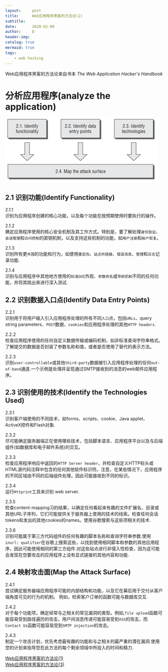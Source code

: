 ```yaml
---
layout:     post
title:      Web应用程序黑客的方法论(2)
subtitle:   
date:       2020-02-09
author:     D
header-img: 
catalog: true
mermaid: true
tags:
    - web hacking
---
```


Web应用程序黑客的方法论来自书本 *The Web Application Hacker's Handbook*

# 分析应用程序(analyze the application)

![analyzing the application](/img/analyzing-the-application.png)

## 2.1 识别功能(Identify Functionality)

2.1.1<br>
识别为应用程序创建的核心功能，以及每个功能在按预期使用时要执行的操作。

2.1.2<br>
确定应用程序使用的核心安全机制及其工作方式。特别是，要了解处理`身份验证`、`会话管理`和`访问控制`的密钥机制，以及支持这些机制的功能，如`用户注册`和`帐户恢复`。

2.1.3<br>
识别所有更`外围`的功能和行为，如使用`重定向`、`站点外链接`、`错误消息`、`管理`和`日志`记录功能.

2.1.4<br>
识别与应用程序中其他地方使用的`标准GUI`外观、`参数命名`或`导航机制`不同的任何功能，并将其挑出来进行深入测试.

## 2.2 识别数据入口点(Identify Data Entry Points)

2.2.1<br>
识别用于将用户输入引入应用程序处理的所有不同`入口`点，包括`URLs`、query string parameters、`POST`数据、`cookies`和应用程序处理的其他`HTTP headers`.

2.2.2<br>
检查应用程序使用的任何自定义数据传输或编码机制，如非标准查询字符串格式。了解提交的数据是否封装了参数名称和值，或者是否使用了替代的表示方法。

2.2.3<br>
识别`user-controllable`或其他`third-party`数据被引入应用程序处理的任何`out-of-band`通道.一个示例是处理并呈现通过SMTP接收到的消息的web邮件应用程序。

## 2.3 识别使用的技术(Identify the Technologies Used)

2.3.1<br>
识别客户端使用的不同技术，如forms、scripts、cookie、Java applet、ActiveX控件和Flash对象.

2.3.2<br>
尽可能确定服务器端正在使用哪些技术，包括脚本语言、应用程序平台以及与后端组件(如数据库和电子邮件系统)的交互。

2.3.3<br>
检查应用程序响应中返回的`HTTP Server header`，并检查自定义HTTP标头或HTML源代码注释中包含的任何其他软件标识符。注意，在某些情况下，应用程序的不同区域由不同的后端组件处理，因此可能接收到不同的标识。

2.3.4<br>
运行`Httprint`工具来识别 web server.

2.3.5<br>
检查content-mapping习的结果，以确定任何看起来有趣的文件扩展名、目录或其他URL子序列，它们可能提供关于服务器上使用的技术的线索。检查任何会话tokens和发出的其他cookies的names。使用谷歌搜索与这些项相关的技术.

2.3.6<br>
识别可能属于第三方代码组件的任何有趣的脚本名称和查询字符串参数.使用`inurl: qualifier`在谷歌上搜索这些，以找到使用相同脚本和参数的其他应用程序，因此可能使用相同的第三方组件.对这些站点进行非侵入性检查，因为这可能会发现在您要攻击的应用程序上没有显式链接的其他内容和功能.

## 2.4 映射攻击面(Map the Attack Surface)

2.4.1<br>
尝试确定服务器端应用程序可能的内部结构和功能，以及它在幕后用于交付从客户端角度可见的行为的机制。 例如，检索客户订单的函数可能与数据库交互.

2.4.2<br>
对于每个功能项，确定经常与之相关的常见漏洞的类型。例如,`file upload`函数可能容易受到路径遍历的攻击，用户间消息传递可能容易受到`XSS`的攻击，而`Contact Us`函数可能容易受到`SMTP injection`的攻击。

2.4.3<br>
制定一个攻击计划，优先考虑最有趣的功能和与之相关的最严重的潜在漏洞.使用您的计划来指导您在此方法的每个剩余领域中所投入的时间和精力.

[Web应用程序黑客的方法论(1)](https://dm116.github.io/2020/02/03/web-application-hacker-methodology/)<br>
[Web应用程序黑客的方法论(3)](https://dm116.github.io/2020/02/03/web-application-hacker-methodology_3/)
